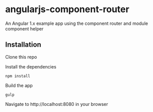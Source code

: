 # angularjs-component-router

An Angular 1.x example app using the component router and module component helper

## Installation

  Clone this repo
  
  Install the dependencies
  
  	npm install
  
  Build the app
  
  	gulp
  
  Navigate to http://localhost:8080 in your browser
